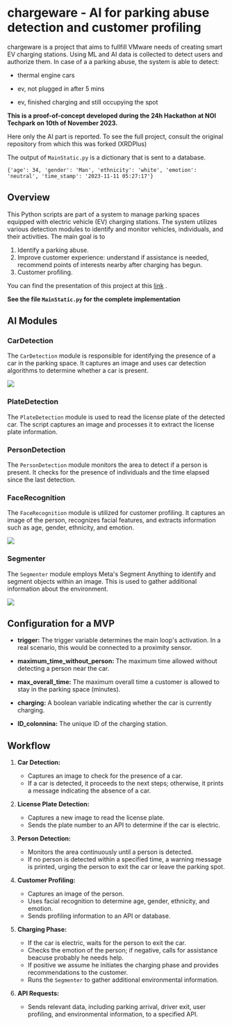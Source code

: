 # chargeware - AI for parking abuse detection and customer profiling

chargeware is a project that aims to fullfill VMware needs of creating smart EV charging stations. Using ML and AI data is collected to detect users and authorize them. In case of a a parking abuse, the system is able to detect:

- thermal engine cars

- ev, not plugged in after 5 mins

- ev, finished charging and still occupying the spot

**This is a proof-of-concept developed during the 24h Hackathon at NOI Techpark on 10th of November 2023.**

Here only the AI part is reported. To see the full project, consult the original repository from which this was forked (XRDPlus)

The output of `MainStatic.py` is a dictionary that is sent to a database.

`{'age': 34, 'gender': 'Man', 'ethnicity': 'white', 'emotion': 'neutral', 'time_stamp': '2023-11-11 05:27:17'}`

## Overview
This Python scripts are part of a system to manage parking spaces equipped with electric vehicle (EV) charging stations. The system utilizes various detection modules to identify and monitor vehicles, individuals, and their activities. The main goal is to 

1. Identify a parking abuse.
2. Improve customer experience: understand if assistance is needed, recommend points of interests nearby after charging has begun.
3. Customer profiling.

You can find the presentation of this project at this [link](https://hackathon.bz.it/project/chargeware) .
 
**See the file `MainStatic.py` for the complete implementation**
##  AI Modules

### CarDetection
The `CarDetection` module is responsible for identifying the presence of a car in the parking space. It captures an image and uses car detection algorithms to determine whether a car is present.

<img src="imgs/car_arrival2.jpg">

### PlateDetection
The `PlateDetection` module is used to read the license plate of the detected car. The script captures an image and processes it to extract the license plate information.

### PersonDetection
The `PersonDetection` module monitors the area to detect if a person is present. It checks for the presence of individuals and the time elapsed since the last detection.

### FaceRecognition
The `FaceRecognition` module is utilized for customer profiling. It captures an image of the person, recognizes facial features, and extracts information such as age, gender, ethnicity, and emotion.

<img src="imgs/iper_confused2.jpg">

### Segmenter
The `Segmenter` module employs Meta's Segment Anything to identify and segment objects within an image. This is used to gather additional information about the environment.

<img src="imgs/cars2.jpg">

## Configuration for a MVP 

- **trigger:** The trigger variable determines the main loop's activation. In a real scenario, this would be connected to a proximity sensor.

- **maximum_time_without_person:** The maximum time allowed without detecting a person near the car.

- **max_overall_time:** The maximum overall time a customer is allowed to stay in the parking space (minutes).

- **charging:** A boolean variable indicating whether the car is currently charging.

- **ID_colonnina:** The unique ID of the charging station.

## Workflow

1. **Car Detection:**
   - Captures an image to check for the presence of a car.
   - If a car is detected, it proceeds to the next steps; otherwise, it prints a message indicating the absence of a car.

2. **License Plate Detection:**
   - Captures a new image to read the license plate.
   - Sends the plate number to an API to determine if the car is electric.

3. **Person Detection:**
   - Monitors the area continuously until a person is detected.
   - If no person is detected within a specified time, a warning message is printed, urging the person to exit the car or leave the parking spot.

4. **Customer Profiling:**
   - Captures an image of the person.
   - Uses facial recognition to determine age, gender, ethnicity, and emotion.
   - Sends profiling information to an API or database.

5. **Charging Phase:**
   - If the car is electric, waits for the person to exit the car.
   - Checks the emotion of the person; if negative, calls for assistance beacuse probably he needs help.
   - If positive we assume he initiates the charging phase and provides recommendations to the customer.
   - Runs the `Segmenter` to gather additional environmental information.

6. **API Requests:**
   - Sends relevant data, including parking arrival, driver exit, user profiling, and environmental information, to a specified API.


